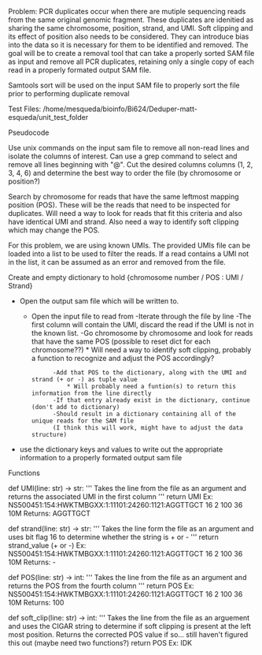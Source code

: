 Problem:
PCR duplicates occur when there are mutiple sequencing reads from the same original genomic fragment. These duplicates are idenitied as sharing the same chromosome, position, strand, and UMI. Soft clipping and its effect of position also needs to be considered. They can introduce bias into the data so it is necessary for them to be identified and removed. The goal will be to create a removal tool that can take a properly sorted SAM file as input and remove all PCR duplicates, retaining only a single copy of each read in a properly formated output SAM file. 

Samtools sort will be used on the input SAM file to properly sort the file prior to performing duplicate removal

Test Files:
/home/mesqueda/bioinfo/Bi624/Deduper-matt-esqueda/unit_test_folder


Pseudocode

Use unix commands on the input sam file to remove all non-read lines and isolate the columns of interest. Can use a grep command to select and remove all lines beginning with "@". Cut the desired columns columns (1, 2, 3, 4, 6) and determine the best way to order the file (by chromosome or position?)


Search by chromosome for reads that have the same leftmost mapping position (POS). These will be the reads that need to be inspected for duplicates. Will need a way to look for reads that fit this criteria and also have identical UMI and strand. Also need a way to identify soft clipping which may change the POS. 

For this problem, we are using known UMIs. The provided UMIs file can be loaded into a list to be used to filter the reads. If a read contains a UMI not in the list, it can be assumed as an error and removed from the file.

Create and empty dictionary to hold {chromosome number / POS : UMI / Strand} 

- Open the output sam file which will be written to.
    - Open the input file to read from 
        -Iterate through the file by line
            -The first column will contain the UMI, discard the read if the UMI is not in the known list. 
            -Go chromosome by chromosome and look for reads that have the same POS (possible to reset dict for each chromosome??)
                * Will need a way to identify soft clipping, probably a function to recognize and adjust the POS accordingly?
                
                -Add that POS to the dictionary, along with the UMI and strand (+ or -) as tuple value 
                    * Will probably need a funtion(s) to return this information from the line directly
                -If that entry already exist in the dictionary, continue (don't add to dictionary)
                -Should result in a dictionary containing all of the unique reads for the SAM file 
                (I think this will work, might have to adjust the data structure)

- use the dictionary keys and values to write out the appropriate information to a properly formated output sam file


Functions

def UMI(line: str) -> str:
    ''' Takes the line from the file as an argument and returns the associated UMI in the first column '''
    return UMI
    Ex: NS500451:154:HWKTMBGXX:1:11101:24260:1121:AGGTTGCT	16	2	100	36	10M     Returns: AGGTTGCT

def strand(line: str) -> str:
    ''' Takes the line form the file as an argument and uses bit flag 16 to determine whether the string is + or - '''
    return strand_value (+ or -)
    Ex: NS500451:154:HWKTMBGXX:1:11101:24260:1121:AGGTTGCT	16	2	100	36	10M     Returns: -

def POS(line: str) -> int:
    ''' Takes the line from the file as an argument and returns the POS from the fourth column '''
    return POS
    Ex: NS500451:154:HWKTMBGXX:1:11101:24260:1121:AGGTTGCT	16	2	100	36	10M     Returns: 100

def soft_clip(line: str) -> int:
    ''' Takes the line from the file as an arguement and uses the CIGAR string to determine if soft clipping is present at the left most position. Returns the corrected POS value if so... still haven't figured this out (maybe need two functions?)
    return POS
    Ex: IDK